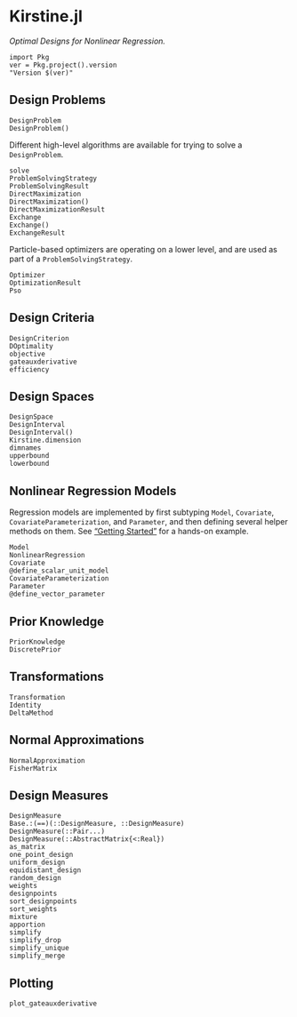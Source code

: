 # Kirstine.jl

*Optimal Designs for Nonlinear Regression.*

```@eval
import Pkg
ver = Pkg.project().version
"Version $(ver)"
```

## Design Problems

```@docs
DesignProblem
DesignProblem()
```

Different high-level algorithms are available for trying to solve a `DesignProblem`.

```@docs
solve
ProblemSolvingStrategy
ProblemSolvingResult
DirectMaximization
DirectMaximization()
DirectMaximizationResult
Exchange
Exchange()
ExchangeResult
```

Particle-based optimizers are operating on a lower level,
and are used as part of a `ProblemSolvingStrategy`.

```@docs
Optimizer
OptimizationResult
Pso
```

## Design Criteria

```@docs
DesignCriterion
DOptimality
objective
gateauxderivative
efficiency
```

## Design Spaces

```@docs
DesignSpace
DesignInterval
DesignInterval()
Kirstine.dimension
dimnames
upperbound
lowerbound
```

## Nonlinear Regression Models

Regression models are implemented
by first subtyping `Model`, `Covariate`, `CovariateParameterization`, and `Parameter`,
and then defining several helper methods on them.
See [“Getting Started”](getting-started.md) for a hands-on example.

```@docs
Model
NonlinearRegression
Covariate
@define_scalar_unit_model
CovariateParameterization
Parameter
@define_vector_parameter
```

## Prior Knowledge

```@docs
PriorKnowledge
DiscretePrior
```

## Transformations

```@docs
Transformation
Identity
DeltaMethod
```

## Normal Approximations

```@docs
NormalApproximation
FisherMatrix
```

## Design Measures

```@docs
DesignMeasure
Base.:(==)(::DesignMeasure, ::DesignMeasure)
DesignMeasure(::Pair...)
DesignMeasure(::AbstractMatrix{<:Real})
as_matrix
one_point_design
uniform_design
equidistant_design
random_design
weights
designpoints
sort_designpoints
sort_weights
mixture
apportion
simplify
simplify_drop
simplify_unique
simplify_merge
```

## Plotting

```@docs
plot_gateauxderivative
```
